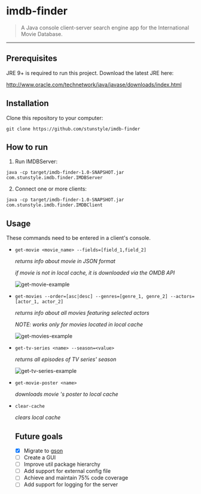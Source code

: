 # imdb-finder
> A Java console client-server search engine app for the International Movie Database.
<hr>

## Prerequisites
JRE 9+ is required to run this project.
Download the latest JRE here:

http://www.oracle.com/technetwork/java/javase/downloads/index.html
## Installation
Clone this repository to your computer:

`git clone https://github.com/stunstyle/imdb-finder`

## How to run
1. Run IMDBServer:


`java -cp target/imdb-finder-1.0-SNAPSHOT.jar com.stunstyle.imdb.finder.IMDBServer`

2. Connect one or more clients:


`java -cp target/imdb-finder-1.0-SNAPSHOT.jar com.stunstyle.imdb.finder.IMDBClient`

## Usage
These commands need to be entered in a client's console.
- `get-movie <movie_name> --fields=[field_1,field_2]`

   *returns info about movie in JSON format*
   
   *if movie is not in local cache, it is downloaded via the OMDB API*
   
   ![get-movie-example](assets/get-movie-example.png?raw=true "Example for get-movie")

- `get-movies --order=[asc|desc] --genres=[genre_1, genre_2] --actors=[actor_1, actor_2]`

   *returns info about all movies featuring selected actors*
   
   *NOTE: works only for movies located in local cache*
   
   ![get-movies-example](assets/get-movies-example.png?raw=true "Example for get-movies")
- `get-tv-series <name> --season=<value>`

   *returns all episodes of <name> TV series' <value> season*
  
   ![get-tv-series-example](assets/get-tv-series-example.png?raw=true "Example for get-tv-series")
- `get-movie-poster <name>`

   *downloads movie <name>'s poster to local cache*
- `clear-cache`

   *clears local cache*
   
   ## Future goals
   - [x] Migrate to [gson](https://github.com/google/gson)
   - [ ] Create a GUI
   - [ ] Improve util package hierarchy
   - [ ] Add support for external config file
   - [ ] Achieve and maintain 75% code coverage
   - [ ] Add support for logging for the server
